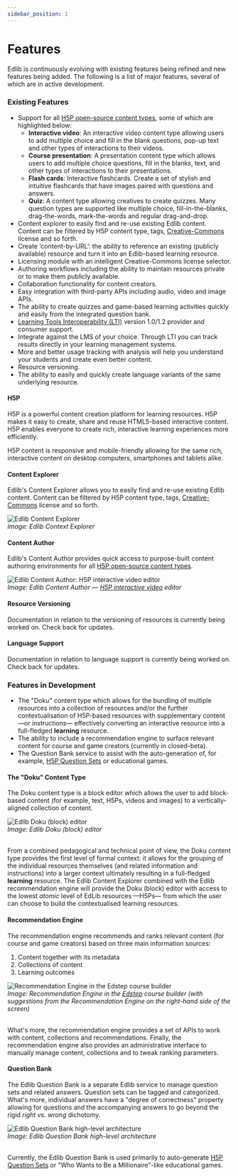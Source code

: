 ```yaml
---
sidebar_position: 1
---
```


# Features

Edlib is continuously evolving with existing features being refined and new features being added. The following is a list of major features, several of which are in active development.

### Existing Features

* Support for all [H5P open-source content types](https://h5p.org/content-types-and-applications), some of which are highlighted below:
   * **Interactive video**: An interactive video content type allowing users to add multiple choice and fill in the blank questions, pop-up text and other types of interactions to their videos.
   * **Course presentation**: A presentation content type which allows users to add multiple choice questions, fill in the blanks, text, and other types of interactions to their presentations.
   * **Flash cards**: Interactive flashcards. Create a set of stylish and intuitive flashcards that have images paired with questions and answers. 
   * **Quiz**: A content type allowing creatives to create quizzes. Many question types are supported like multiple choice, fill-in-the-blanks, drag-the-words, mark-the-words and regular drag-and-drop.
* Content explorer to easily find and re-use existing Edlib content. Content can be filtered by H5P content type, tags, [Creative-Commons](https://creativecommons.org/) license and so forth.
* Create &lsquo;content-by-URL&rsquo;: the ability to reference an existing (publicly available) resource and turn it into an Edlib-based learning resource.
* Licensing module with an intelligent Creative-Commons license selector.
* Authoring workflows including the ability to maintain resources private or to make them publicly available.
* Collaboration functionality for content creators.
* Easy integration with third-party APIs including audio, video and image APIs.
* The ability to create quizzes and game-based learning activities quickly and easily from the integrated question bank.
* [Learning Tools Interoperability (LTI)](https://www.imsglobal.org/activity/learning-tools-interoperability) version 1.0/1.2 provider and consumer support.
* Integrate against the LMS of your choice. Through LTI you can track results directly in your learning management systems.
* More and better usage tracking with analysis will help you understand your students and create even better content.
* Resource versioning. 
* The ability to easily and quickly create language variants of the same underlying resource.

#### H5P

H5P is a powerful content creation platform for learning resources. H5P makes it easy to create, share and reuse HTML5-based interactive content. H5P enables everyone to create rich, interactive learning experiences more efficiently.

H5P content is responsive and mobile-friendly allowing for the same rich, interactive content on desktop computers, smartphones and tablets alike.

#### Content Explorer

Edlib's Content Explorer allows you to easily find and re-use existing Edlib content. Content can be filtered by H5P content type, tags, [Creative-Commons](https://creativecommons.org/) license and so forth.

<div class="text--center">
    <img class="edlib-image" alt="Edlib Content Explorer" src="/img/edlib-content-explorer.png" />
    <br/>
    <em>Image: Edlib Context Explorer</em>
</div>

#### Content Author

Edlib's Content Author provides quick access to purpose-built content authoring environments for all [H5P open-source content types](https://h5p.org/content-types-and-applications). 

<div class="text--center">
    <img class="edlib-image" alt="Edlib Content Author: H5P interactive video editor" src="/img/edlib-content-author.png" />
    <br/>
    <em>Image: Edlib Content Author &mdash; <a href="https://h5p.org/interactive-video">H5P interactive video</a> editor</em>
</div>

#### Resource Versioning

Documentation in relation to the versioning of resources is currently being worked on. Check back for updates.

#### Language Support

Documentation in relation to language support is currently being worked on. Check back for updates.

### Features in Development

* The &quot;Doku&quot; content type which allows for the bundling of multiple resources into a collection of resources and/or the further contextualisation of H5P-based resources with supplementary content &mdash;or instructions&mdash; effectively converting an interactive resource into a full-fledged **learning** resource. 
* The ability to include a recommendation engine to surface relevant content for course and game creators (currently in closed-beta).
* The Question Bank service to assist with the auto-generation of, for example, [H5P Question Sets](https://h5p.org/question-set) or educational games.

#### The &quot;Doku&quot; Content Type

The Doku content type is a block editor which allows the user to add block-based content (for example, text, H5Ps, videos and images) to a vertically-aligned collection of content. 

<div class="text--center">
    <img class="edlib-image" alt="Edlib Doku (block) editor" src="/img/edlib-doku.png" />
    <br/>
    <em>Image: Edlib Doku (block) editor</em>
    <br/>
    <br/>
</div>

From a combined pedagogical and technical point of view, the Doku content type provides the first level of formal context: it allows for the grouping of the individual resources themselves (and related information and instructions) into a larger context ultimately resulting in a full-fledged **learning** resource. The Edlib Content Explorer combined with the Edlib recommendation engine will provide the Doku (block) editor with access to the lowest *atomic* level of EdLib resources &mdash;H5Ps&mdash; from which the user can choose to build the contextualised learning resources. 

#### Recommendation Engine

The recommendation engine recommends and ranks relevant content (for course and game creators) based on three main information sources:

1. Content together with its metadata
2. Collections of content
3. Learning outcomes

<div class="text--center">
    <img class="edlib-image" alt="Recommendation Engine in the Edstep course builder" src="/img/edstep-recommendation-engine.png" />
    <br/>
    <em>Image: Recommendation Engine in the <a href="https://edstep.com/">Edstep</a> course builder (with suggestions from the Recommendation Engine on the right-hand side of the screen)</em>
    <br/>
    <br/>
</div>

What's more, the recommendation engine provides a set of APIs to work with content, collections and recommendations. Finally, the recommendation engine also provides an administrative interface to manually manage content, collections and to tweak ranking parameters.

#### Question Bank

The Edlib Question Bank is a separate Edlib service to manage question sets and related answers. Question sets can be tagged and categorized. What's more, individual answers have a &quot;degree of correctness&quot; property allowing for questions and the accompanying answers to go beyond the rigid *right vs. wrong* dichotomy.

<div class="text--center">
    <img class="edlib-image" alt="Edlib Question Bank high-level architecture" src="/img/edlib-question-bank-architecture.png" />
    <br/>
    <em>Image: Edlib Question Bank high-level architecture</em>
    <br/>
    <br/>
</div>

Currently, the Edlib Question Bank is used primarily to auto-generate [H5P Question Sets](https://h5p.org/question-set) or &quot;Who Wants to Be a Millionaire&quot;-like educational games. 